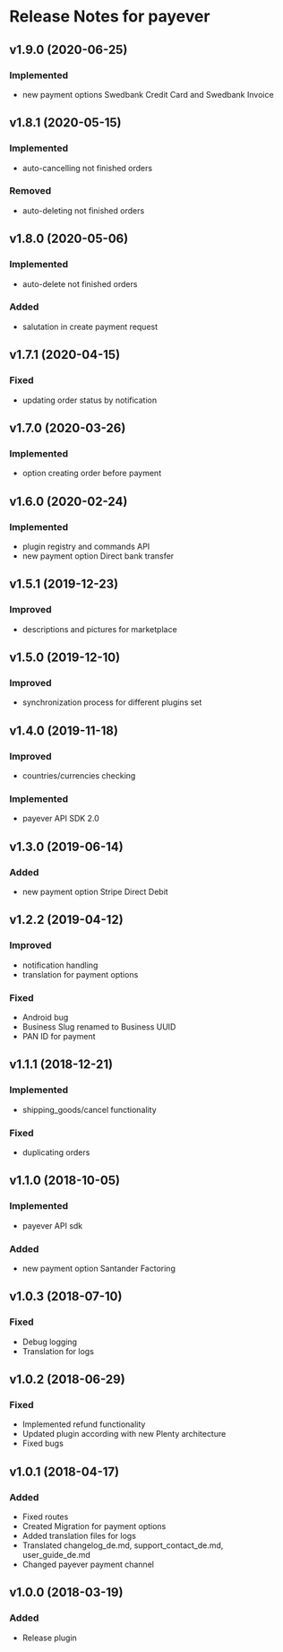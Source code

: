 # Release Notes for payever

## v1.9.0 (2020-06-25)

### Implemented
- new payment options Swedbank Credit Card and Swedbank Invoice

## v1.8.1 (2020-05-15)

### Implemented
- auto-cancelling not finished orders

### Removed
- auto-deleting not finished orders

## v1.8.0 (2020-05-06)

### Implemented
- auto-delete not finished orders

### Added
- salutation in create payment request

## v1.7.1 (2020-04-15)

### Fixed
- updating order status by notification

## v1.7.0 (2020-03-26)

### Implemented
- option creating order before payment

## v1.6.0 (2020-02-24)

### Implemented
- plugin registry and commands API
- new payment option Direct bank transfer

## v1.5.1 (2019-12-23)

### Improved
- descriptions and pictures for marketplace

## v1.5.0 (2019-12-10)

### Improved
- synchronization process for different plugins set

## v1.4.0 (2019-11-18)

### Improved
- countries/currencies checking

### Implemented
- payever API SDK 2.0

## v1.3.0 (2019-06-14)

### Added
- new payment option Stripe Direct Debit

## v1.2.2 (2019-04-12)

### Improved
- notification handling
- translation for payment options

### Fixed
- Android bug
- Business Slug renamed to Business UUID
- PAN ID for payment

## v1.1.1 (2018-12-21)

### Implemented
- shipping_goods/cancel functionality

### Fixed
- duplicating orders

## v1.1.0 (2018-10-05)

### Implemented
- payever API sdk

### Added
- new payment option Santander Factoring

## v1.0.3 (2018-07-10)

### Fixed
- Debug logging
- Translation for logs

## v1.0.2 (2018-06-29)

### Fixed
- Implemented refund functionality
- Updated plugin according with new Plenty architecture
- Fixed bugs

## v1.0.1 (2018-04-17)

### Added
- Fixed routes
- Created Migration for payment options
- Added translation files for logs
- Translated changelog_de.md, support_contact_de.md, user_guide_de.md
- Changed payever payment channel

## v1.0.0 (2018-03-19)

### Added
- Release plugin
